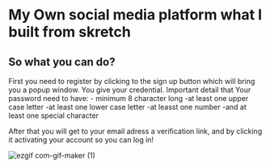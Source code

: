 # My Own social media platform what I built from skretch

## So what you can do?


First you need to register by clicking to the sign up button which will bring you a popup window.
You give your credential.
Important detail that Your password need to have:
      - minimum 8 character long
      -at least one upper case letter
      -at least one lower case letter
      -at leasst one number
      -and at least one special character
      
 After that you will get to your email adress a verification link, and by clicking it activating your account so you can log in!
 
![ezgif com-gif-maker (1)](https://user-images.githubusercontent.com/83179142/176374899-fc47419c-ccca-48ee-adea-f75369f8ce73.gif)
